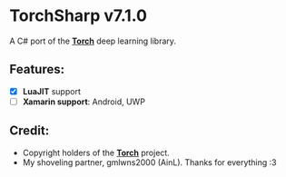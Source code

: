 # TorchSharp v7.1.0
A C# port of the [**Torch**](https://github.com/torch/torch7) deep learning library.

## Features:
- [x] **LuaJIT** support
- [ ] **Xamarin support**: Android, UWP

## Credit:
- Copyright holders of the [**Torch**](https://github.com/torch/torch7) project.
- My shoveling partner, gmlwns2000 (AinL). Thanks for everything :3
